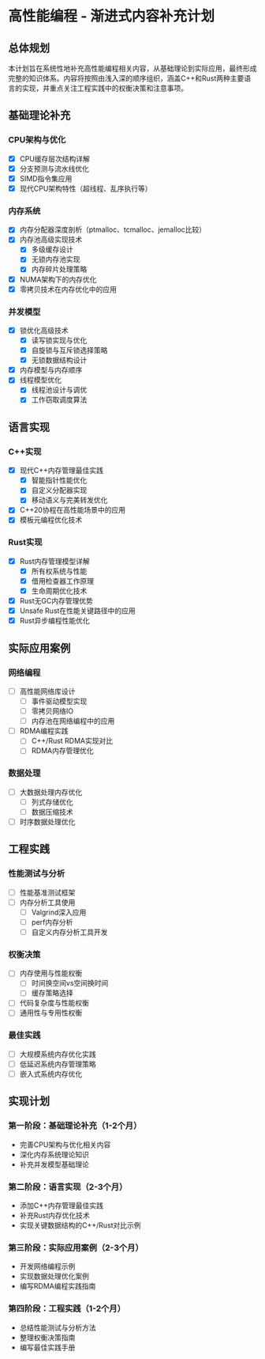 # 高性能编程 - 渐进式内容补充计划

## 总体规划

本计划旨在系统性地补充高性能编程相关内容，从基础理论到实际应用，最终形成完整的知识体系。内容将按照由浅入深的顺序组织，涵盖C++和Rust两种主要语言的实现，并重点关注工程实践中的权衡决策和注意事项。

## 基础理论补充

### CPU架构与优化
- [x] CPU缓存层次结构详解
- [x] 分支预测与流水线优化
- [x] SIMD指令集应用
- [x] 现代CPU架构特性（超线程、乱序执行等）

### 内存系统
- [x] 内存分配器深度剖析（ptmalloc、tcmalloc、jemalloc比较）
- [x] 内存池高级实现技术
  - [x] 多级缓存设计
  - [x] 无锁内存池实现
  - [x] 内存碎片处理策略
- [x] NUMA架构下的内存优化
- [x] 零拷贝技术在内存优化中的应用

### 并发模型
- [x] 锁优化高级技术
  - [x] 读写锁实现与优化
  - [x] 自旋锁与互斥锁选择策略
  - [x] 无锁数据结构设计
- [x] 内存模型与内存顺序
- [x] 线程模型优化
  - [x] 线程池设计与调优
  - [x] 工作窃取调度算法

## 语言实现

### C++实现
- [x] 现代C++内存管理最佳实践
  - [x] 智能指针性能优化
  - [x] 自定义分配器实现
  - [x] 移动语义与完美转发优化
- [x] C++20协程在高性能场景中的应用
- [x] 模板元编程优化技术

### Rust实现
- [x] Rust内存管理模型详解
  - [x] 所有权系统与性能
  - [x] 借用检查器工作原理
  - [x] 生命周期优化技术
- [x] Rust无GC内存管理优势
- [x] Unsafe Rust在性能关键路径中的应用
- [x] Rust异步编程性能优化

## 实际应用案例

### 网络编程
- [ ] 高性能网络库设计
  - [ ] 事件驱动模型实现
  - [ ] 零拷贝网络IO
  - [ ] 内存池在网络编程中的应用
- [ ] RDMA编程实践
  - [ ] C++/Rust RDMA实现对比
  - [ ] RDMA内存管理优化

### 数据处理
- [ ] 大数据处理内存优化
  - [ ] 列式存储优化
  - [ ] 数据压缩技术
- [ ] 时序数据处理优化

## 工程实践

### 性能测试与分析
- [ ] 性能基准测试框架
- [ ] 内存分析工具使用
  - [ ] Valgrind深入应用
  - [ ] perf内存分析
  - [ ] 自定义内存分析工具开发

### 权衡决策
- [ ] 内存使用与性能权衡
  - [ ] 时间换空间vs空间换时间
  - [ ] 缓存策略选择
- [ ] 代码复杂度与性能权衡
- [ ] 通用性与专用性权衡

### 最佳实践
- [ ] 大规模系统内存优化实践
- [ ] 低延迟系统内存管理策略
- [ ] 嵌入式系统内存优化

## 实现计划

### 第一阶段：基础理论补充（1-2个月）
- 完善CPU架构与优化相关内容
- 深化内存系统理论知识
- 补充并发模型基础理论

### 第二阶段：语言实现（2-3个月）
- 添加C++内存管理最佳实践
- 补充Rust内存优化技术
- 实现关键数据结构的C++/Rust对比示例

### 第三阶段：实际应用案例（2-3个月）
- 开发网络编程示例
- 实现数据处理优化案例
- 编写RDMA编程实践指南

### 第四阶段：工程实践（1-2个月）
- 总结性能测试与分析方法
- 整理权衡决策指南
- 编写最佳实践手册